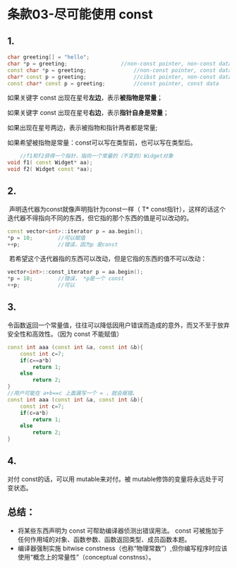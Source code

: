 # 条款03-尽可能使用 const

## 1.

```c++
char greeting[] = "hello";
char *p = greeting;					//non-const pointer, non-const data
const char *p = greeting;				//non-const pointer, const data
char* const p = greeting;				//cibst pointer, non-const data
const char* const p = greeting;			//const pointer, const data
```

如果关键字 const 出现在星号**左边**，表示**被指物是常量**；

如果关键字 const 出现在星号**右边**，表示**指针自身是常量**；

如果出现在星号两边，表示被指物和指针两者都是常量;

如果希望被指物是常量：const可以写在类型前，也可以写在类型后。

```c++
	//f1和f2获得一个指针，指向一个常量的（不变的）Widget对象
void f1( const Widget* aa);
void f2( Widget const *aa);
```



## 2.

​		声明迭代器为const就像声明指针为const一样（ T* const指针），这样的话这个迭代器不得指向不同的东西，但它指的那个东西的值是可以改动的。

```c++
const vector<int>::iterator p = aa.begin();
*p = 10;		//可以赋值
++p;			//错误，因为p 是const
```

​		若希望这个迭代器指的东西可以改动，但是它指的东西的值不可以改动：

```c++
vector<int>::const_iterator p = aa.begin();
*p = 10;		//错误， *p是一个 const
++p;			//可以
```



## 3.

​		令函数返回一个常量值，往往可以降低因用户错误而造成的意外，而又不至于放弃安全性和高效性。（因为 const 不能赋值）

```c++
const int aaa (const int &a, const int &b){
    const int c=7;
    if(c==a*b)
        return 1;
    else
        return 2;
}
//用户可能在 a+b==c 上面漏写一个 = ，就会报错。
const int aaa (const int &a, const int &b){
    const int c=7;
    if(c=a*b)
        return 1;
    else
        return 2;
}
```

## 4.

对付 const的话，可以用 mutable来对付。被 mutable修饰的变量将永远处于可变状态。

## 总结：

- 将某些东西声明为 const 可帮助编译器侦测出错误用法。 const 可被施加于任何作用域的对象、函数参数、函数返回类型、成员函数本题。
- 编译器强制实施 bitwise constness（也称“物理常数”）,但你编写程序时应该使用“概念上的常量性”（conceptual constnss）。





